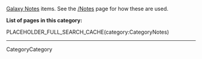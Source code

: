 

[Galaxy Notes](../Notes) items.  See the [/Notes](../Notes) page for how these are used.

**List of pages in this category:**

PLACEHOLDER_FULL_SEARCH_CACHE(category:CategoryNotes)

---
CategoryCategory
